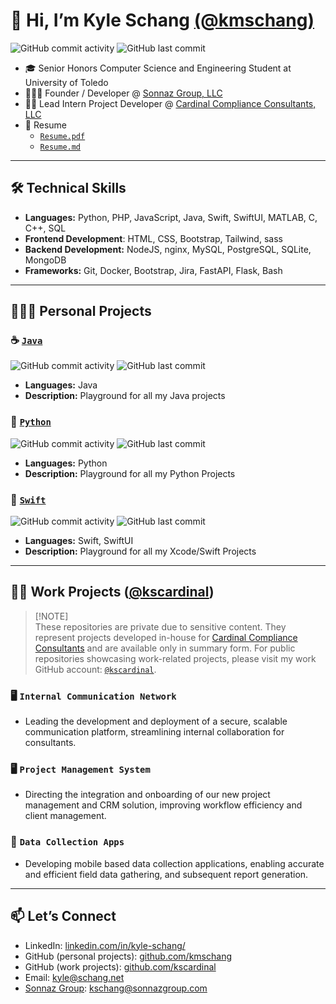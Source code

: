 # 👋 Hi, I’m Kyle Schang [(@kmschang)](https://www.github.com/kmschang)

![GitHub commit activity](https://img.shields.io/github/commit-activity/t/kmschang/kmschang)
![GitHub last commit](https://img.shields.io/github/last-commit/kmschang/kmschang)

- 🎓 Senior Honors Computer Science and Engineering Student at University of Toledo
- 👨🏻‍💻 Founder / Developer @ [Sonnaz Group, LLC](https://www.sonnazgroup.com)
- 🐦‍🔥 Lead Intern Project Developer @ [Cardinal Compliance Consultants, LLC](https://cardinalhs.net/)
- 📄 Resume
    - [`Resume.pdf`](Resume.pdf)
    - [`Resume.md`](resume.md)

---

## 🛠️ Technical Skills

- **Languages:** Python, PHP, JavaScript, Java, Swift, SwiftUI, MATLAB, C, C++, SQL
- **Frontend Development**: HTML, CSS, Bootstrap, Tailwind, sass
- **Backend Development:** NodeJS, nginx, MySQL, PostgreSQL, SQLite, MongoDB
- **Frameworks:** Git, Docker, Bootstrap, Jira, FastAPI, Flask, Bash

---

## 👨🏻‍💻 Personal Projects

### ☕ [`Java`](https://www.github.com/kmschang/java)
![GitHub commit activity](https://img.shields.io/github/commit-activity/t/kmschang/java)
![GitHub last commit](https://img.shields.io/github/last-commit/kmschang/java)

- **Languages:** Java
- **Description:** Playground for all my Java projects

### 🐍 [`Python`](https://www.github.com/kmschang/My_Code)
![GitHub commit activity](https://img.shields.io/github/commit-activity/t/kmschang/My_Code)
![GitHub last commit](https://img.shields.io/github/last-commit/kmschang/My_Code)

- **Languages:** Python
- **Description:** Playground for all my Python Projects


### 📱 [`Swift`](https://www.github.com/kmschang/Playgrounds)
![GitHub commit activity](https://img.shields.io/github/commit-activity/t/kmschang/Playgrounds)
![GitHub last commit](https://img.shields.io/github/last-commit/kmschang/Playgrounds)

- **Languages:** Swift, SwiftUI
- **Description:** Playground for all my Xcode/Swift Projects

---

## 🐦‍🔥 Work Projects ([@kscardinal](https://www.github.com/kscardinal))

> [!NOTE]\
> These repositories are private due to sensitive content. They represent projects developed in-house for [Cardinal Compliance Consultants](https://www.cardinalhs.net) and are available only in summary form. For public repositories showcasing work-related projects, please visit my work GitHub account: [`@kscardinal`](https://www.github.com/kscardinal).

### 🖥️ `Internal Communication Network`

- Leading the development and deployment of a secure, scalable communication platform, streamlining internal collaboration for consultants.

### 🖥️ `Project Management System`

- Directing the integration and onboarding of our new project management and CRM solution, improving workflow efficiency and client management.

### 📱 `Data Collection Apps`

- Developing mobile based data collection applications, enabling accurate and efficient field data gathering, and subsequent report generation. 

---

## 📫 Let’s Connect

- LinkedIn: [linkedin.com/in/kyle-schang/](linkedin.com/in/kyle-schang/)
- GitHub (personal projects): [github.com/kmschang](https://www.github.com/kmschang)
- GitHub (work projects): [github.com/kscardinal](github.com/kscardinal)
- Email: [kyle@schang.net](mailto:kyle@schang.net)
- [Sonnaz Group](https://www.sonnazgroup.com): [kschang@sonnazgroup.com](mailto:kschang@sonnazgroup.com)

